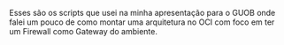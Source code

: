 Esses são os scripts que usei na minha apresentação para o GUOB onde falei um pouco de como montar uma arquitetura no OCI com foco em ter um Firewall como Gateway do ambiente.
